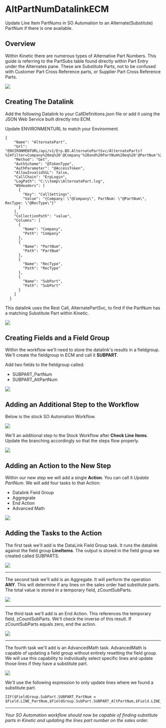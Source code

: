 # AltPartNumDatalinkECM
Update Line Item PartNums in SO Automation to an Alternate(Substitute) PartNum if there is one available.

## Overview
Within Kinetic there are numerous types of Alternative Part Numbers.  This guide is referring to the PartSubs table found directly within Part Entry under the Alternates pane. These are Substitute Parts, not to be confused with Customer Part Cross Reference parts, or Supplier Part Cross Reference Parts. 

![](images/00-KineticAlternateSubstituteParts.png)

## Creating The Datalink

Add the following Datalink to your CallDefinitions.json file or add it using the JSON Web Service built directly into ECM.     

Update ENVIRONMENTURL to match your Environment.  

```
{
    "Name": "AlternatePart",
    "Url": "ENVIRONMENTURL/api/v1/Erp.BO.AlternatePartSvc/AlternateParts?%24filter=Company%20eq%20'@Company'%20and%20PartNum%20eq%20'@PartNum'%20and%20RecType%20eq%20'S'",
    "Method": "Get",
    "AuthScheme": "@TokenType",
    "AuthParameter": "@AccessToken",
    "AllowInvalidSSL": false,
    "CallChain": "ErpLogin",
    "LogPath": "C:\\temp\\AlternatePart.log",
    "WSHeaders": [
      {
        "Key": "CallSettings",
        "Value": "{Company: \"@Company\", PartNum: \"@PartNum\", RecType: \"@RecType\"}"
      }
    ],
    "CollectionPath": "value",
    "Columns": [
      {
        "Name": "Company",
        "Path": "Company"
      },
      {
        "Name": "PartNum",
        "Path": "PartNum"
      },
      {
        "Name": "RecType",
        "Path": "RecType"
      },
      {
        "Name": "SubPart",
        "Path": "SubPart"
      }
    ]
  }
```

This datalink uses the Rest Call, AlternatePartSvc, to find if the PartNum has a matching Substitute Part within Kinetic. 

![](images/15-RestAPI.png)

## Creating Fields and a Field Group

Within the workflow we'll need to store the datalink's results in a fieldgroup.  We'll create the fieldgroup in ECM and call it **SUBPART**.

Add two fields to the fieldgroup called: 
- SUBPART_PartNum
- SUBPART_AltPartNum

![](images/20-FieldsAndFieldGroup.png)

## Adding an Additional Step to the Workflow

Below is the stock SO Automation Workflow. 

![](images/05-StockSOWorkflow.png)

We'll an additional step to the Stock Workflow after **Check Line Items**.  Update the branching accordingly so that the steps flow properly.   

![](images/10-AltPartWorkflow.png)

## Adding an Action to the New Step

Within our new step we will add a single **Action**. You can call it *Update PartNum*. We will add four tasks to that Action:
- Datalink Field Group
- Aggregrate
- End Action
- Advanced Math

![](images/25-AltPartNumTasks.png)

## Adding the Tasks to the Action

The first task we'll add is the DataLink Field Group task. It runs the datalink against the field group **LineItems**.  The output is stored in the field group we created called SUBPARTS. 

![](images/30-DatalinkFieldGroupToTempTable.png)

---

The second task we'll add is an Aggregate.  It will perform the operation **ANY**.  This will determine  if any lines on the sales order had substitute parts.  The total value is stored in a temporary field, zCountSubParts. 

![](images/35-AggregateCheck.png)

---

The third task we'll add is an End Action.  This references the temporary field, zCountSubParts. We'll check the inverse of this result.  If zCountSubParts equals zero, end the action.  

![](images/40-EndActionCheckAggregate.png)

---

The fourth task we'll add is an AdvancedMath task.  AdvancedMath is capable of updating a field group without entirely resetting the field group.  We will use this capability to individually select specific lines and update those lines if they have a substitute part. 

![](images/45-AdvancedMathUpdate.png)

We'll use the following expression to only update lines where we found a substitute part.   

```
IIF($FieldGroup.SubPart.SUBPART_PartNum = $Field.LINE_PartNum,$FieldGroup.SubPart.SUBPART_AltPartNum,$Field.LINE_PartNum)
```

---

*Your SO Automation workflow should now be capable of finding substitute parts in Kinetic and updating the lines part number on the sales order.* 